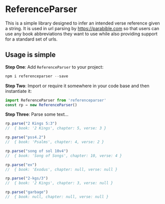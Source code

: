 # ReferenceParser

This is a simple library designed to infer an intended verse reference given a string. It is used in url parsing by <https://parabible.com> so that users can use any book abbreviations they want to use while also providing support for a standard set of urls.

## Usage is simple

**Step One**: Add `ReferenceParser` to your project:

```javascript
npm i referenceparser --save
```

**Step Two**: Import or require it somewhere in your code base and then instantiate it:

```javascript
import ReferenceParser from 'referenceparser'
const rp = new ReferenceParser()
```

**Step Three**: Parse some text...

```javascript
rp.parse("2 Kings 5:3")
//  { book: '2 Kings', chapter: 5, verse: 3 }

rp.parse("pss4.2")
//  { book: 'Psalms', chapter: 4, verse: 2 }

rp.parse("song of sol 10v4")
//  { book: 'Song of Songs', chapter: 10, verse: 4 }

rp.parse("ex")
//  { book: 'Exodus', chapter: null, verse: null }

rp.parse("2-kgs/3")
//  { book: '2 Kings', chapter: 3, verse: null }

rp.parse("garbage")
//  { book: null, chapter: null, verse: null }
```
